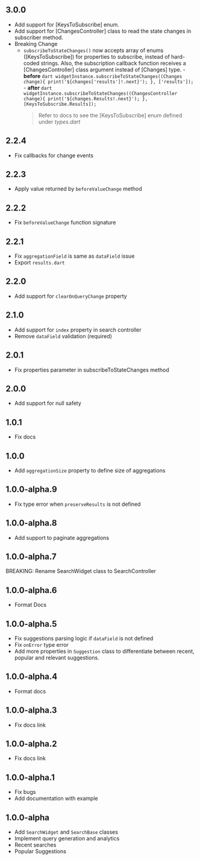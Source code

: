## 3.0.0

- Add support for [KeysToSubscribe] enum.
- Add support for [ChangesController] class to read the state changes in subscriber method.
- Breaking Change
  - `subscribeToStateChanges()` now accepts array of enums ([KeysToSubscribe]) for properties to subscribe, instead of hard-coded strings.
    Also, the subscription callback function receives a [ChangesController] class argument instead of [Changes] type. - **before**
    `dart widgetInstance.subscribeToStateChanges((Changes change){ print('${changes['results']!.next}'); }, ['results']); ` - **after**
    `dart widgetInstance.subscribeToStateChanges((ChangesController change){ print('${changes.Results!.next}'); }, [KeysToSubscribe.Results]); `
    > Refer to docs to see the [KeysToSubscribe] enum defined under _types.dart_

## 2.2.4

- Fix callbacks for change events

## 2.2.3

- Apply value returned by `beforeValueChange` method

## 2.2.2

- Fix `beforeValueChange` function signature

## 2.2.1

- Fix `aggregationField` is same as `dataField` issue
- Export `results.dart`

## 2.2.0

- Add support for `clearOnQueryChange` property

## 2.1.0

- Add support for `index` property in search controller
- Remove `dataField` validation (required)

## 2.0.1

- Fix properties parameter in subscribeToStateChanges method

## 2.0.0

- Add support for null safety

## 1.0.1

- Fix docs

## 1.0.0

- Add `aggregationSize` property to define size of aggregations

## 1.0.0-alpha.9

- Fix type error when `preserveResults` is not defined

## 1.0.0-alpha.8

- Add support to paginate aggregations

## 1.0.0-alpha.7

BREAKING: Rename SearchWidget class to SearchController

## 1.0.0-alpha.6

- Format Docs

## 1.0.0-alpha.5

- Fix suggestions parsing logic if `dataField` is not defined
- Fix `onError` type error
- Add more properties in `Suggestion` class to differentiate between recent, popular and relevant suggestions.

## 1.0.0-alpha.4

- Format docs

## 1.0.0-alpha.3

- Fix docs link

## 1.0.0-alpha.2

- Fix docs link

## 1.0.0-alpha.1

- Fix bugs
- Add documentation with example

## 1.0.0-alpha

- Add `SearchWidget` and `SearchBase` classes
- Implement query generation and analytics
- Recent searches
- Popular Suggestions
